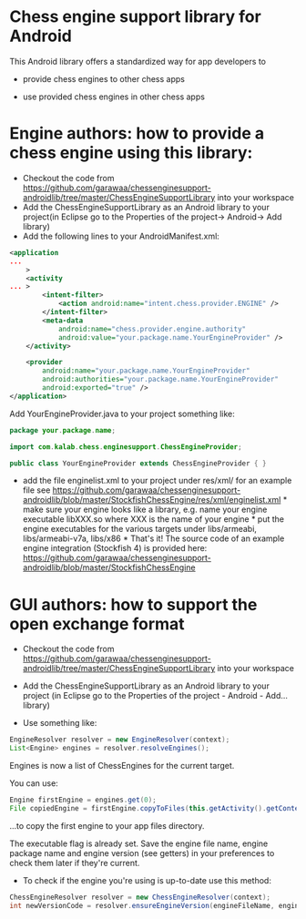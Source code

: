 # Chess engine support library for Android

This Android library offers a standardized way for app developers to

* provide chess engines to other chess apps

* use provided chess engines in other chess apps

# Engine authors: how to provide a chess engine using this library:

* Checkout the code from https://github.com/garawaa/chessenginesupport-androidlib/tree/master/ChessEngineSupportLibrary into your workspace
* Add the ChessEngineSupportLibrary as an Android library to your project(in Eclipse go to the Properties of the project-> Android-> Add library)
* Add the following lines to your AndroidManifest.xml:
```xml
<application
...
    >
    <activity
... >
        <intent-filter>
            <action android:name="intent.chess.provider.ENGINE" />
        </intent-filter>
        <meta-data
            android:name="chess.provider.engine.authority"
            android:value="your.package.name.YourEngineProvider" />
    </activity>

    <provider
        android:name="your.package.name.YourEngineProvider"
        android:authorities="your.package.name.YourEngineProvider"
        android:exported="true" />
</application>
 ```
Add YourEngineProvider.java to your project something like: 
```java
package your.package.name;

import com.kalab.chess.enginesupport.ChessEngineProvider;

public class YourEngineProvider extends ChessEngineProvider { } 
 ```
* add the file enginelist.xml to your project under res/xml/ for an example file see https://github.com/garawaa/chessenginesupport-androidlib/blob/master/StockfishChessEngine/res/xml/enginelist.xml * make sure your engine looks like a library, e.g. name your engine executable libXXX.so where XXX is the name of your engine * put the engine executables for the various targets under libs/armeabi, libs/armeabi-v7a, libs/x86 * That's it! 
The source code of an example engine integration (Stockfish 4) is provided here: https://github.com/garawaa/chessenginesupport-androidlib/blob/master/StockfishChessEngine

# GUI authors: how to support the open exchange format
* Checkout the code from https://github.com/garawaa/chessenginesupport-androidlib/tree/master/ChessEngineSupportLibrary into your workspace
* Add the ChessEngineSupportLibrary as an Android library to your project (in Eclipse go to the Properties of the project - Android - Add... library)

* Use something like: 
```java
EngineResolver resolver = new EngineResolver(context); 
List<Engine> engines = resolver.resolveEngines();
 ```
Engines is now a list of ChessEngines for the current target. 

You can use: 
```java
Engine firstEngine = engines.get(0); 
File copiedEngine = firstEngine.copyToFiles(this.getActivity().getContentResolver(), this.getActivity().getFilesDir()); 
 ```
...to copy the first engine to your app files directory. 

The executable flag is already set. Save the engine file name, engine package name and engine version (see getters) in your preferences to check them later if they're current.

* To check if the engine you're using is up-to-date use this method: 
```java
ChessEngineResolver resolver = new ChessEngineResolver(context); 
int newVersionCode = resolver.ensureEngineVersion(engineFileName, enginePackageName, currentVersionCode, this.getActivity().getFilesDir());
 ```

